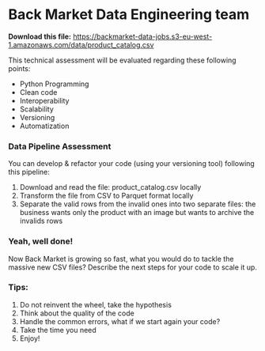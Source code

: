 # Back Market Data Engineering team
**Download this file:** https://backmarket-data-jobs.s3-eu-west-1.amazonaws.com/data/product_catalog.csv

This technical assessment will be evaluated regarding these following points:
- Python Programming
- Clean code
- Interoperability
- Scalability
- Versioning
- Automatization

### Data Pipeline Assessment
You can develop & refactor your code (using your versioning tool) following this pipeline:
1. Download and read the file: product_catalog.csv locally
2. Transform the file from CSV to Parquet format locally
3. Separate the valid rows from the invalid ones into two separate files: the business wants only the product with an image but wants to archive the invalids rows 

### **Yeah, well done!**

Now Back Market is growing so fast, what you would do to tackle the massive new CSV files?
Describe the next steps for your code to scale it up.

### **Tips:**
1. Do not reinvent the wheel, take the hypothesis
2. Think about the quality of the code
3. Handle the common errors, what if we start again your code?
4. Take the time you need
5. Enjoy!
